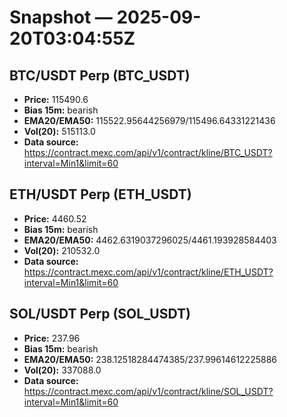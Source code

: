 # Snapshot — 2025-09-20T03:04:55Z

## BTC/USDT Perp (BTC_USDT)
- **Price:** 115490.6
- **Bias 15m:** bearish
- **EMA20/EMA50:** 115522.95644256979/115496.64331221436
- **Vol(20):** 515113.0
- **Data source:** https://contract.mexc.com/api/v1/contract/kline/BTC_USDT?interval=Min1&limit=60

## ETH/USDT Perp (ETH_USDT)
- **Price:** 4460.52
- **Bias 15m:** bearish
- **EMA20/EMA50:** 4462.6319037296025/4461.193928584403
- **Vol(20):** 210532.0
- **Data source:** https://contract.mexc.com/api/v1/contract/kline/ETH_USDT?interval=Min1&limit=60

## SOL/USDT Perp (SOL_USDT)
- **Price:** 237.96
- **Bias 15m:** bearish
- **EMA20/EMA50:** 238.12518284474385/237.99614612225886
- **Vol(20):** 337088.0
- **Data source:** https://contract.mexc.com/api/v1/contract/kline/SOL_USDT?interval=Min1&limit=60
